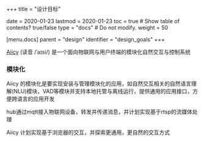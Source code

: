 +++
title = "设计目标"

date = 2020-01-23
lastmod = 2020-01-23
toc = true  # Show table of contents? true/false
type = "docs"  # Do not modify.
weight = 50

[menu.docs]
    parent = "design"
    identifier = "design_goals"
+++

[Aiicy](https://aiicy.org) (读音 /ˈaɪsi/) 是一个面向物联网与用户终端的模块化自然交互与控制系统

### 模块化

Aiicy 的模块化是要实现安装与管理模块化的应用，如自然交互相关的自然语言理解(NLU)模块，VAD等模块并支持本地托管与离线运行，提供通用的应用接口，方便跨语言的应用开发

hub通过mqtt接入物联网设备，转发并传递消息，并计划实现基于rtsp的流媒体处理

Aiicy 计划实现基于浏览器的交互，并探索更通用，更自然的交互方式